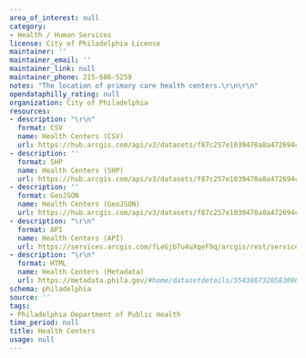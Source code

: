 ```yaml
---
area_of_interest: null
category:
- Health / Human Services
license: City of Philadelphia License
maintainer: ''
maintainer_email: ''
maintainer_link: null
maintainer_phone: 215-686-5259
notes: "The location of primary care health centers.\r\n\r\n"
opendataphilly_rating: null
organization: City of Philadelphia
resources:
- description: "\r\n"
  format: CSV
  name: Health Centers (CSV)
  url: https://hub.arcgis.com/api/v3/datasets/f87c257e1039470a8a472694c2cd2e4f_0/downloads/data?format=csv&spatialRefId=2272&where=1%3D1
- description: ''
  format: SHP
  name: Health Centers (SHP)
  url: https://hub.arcgis.com/api/v3/datasets/f87c257e1039470a8a472694c2cd2e4f_0/downloads/data?format=shp&spatialRefId=2272&where=1%3D1
- description: ''
  format: GeoJSON
  name: Health Centers (GeoJSON)
  url: https://hub.arcgis.com/api/v3/datasets/f87c257e1039470a8a472694c2cd2e4f_0/downloads/data?format=geojson&spatialRefId=4326&where=1%3D1
- description: "\r\n"
  format: API
  name: Health Centers (API)
  url: https://services.arcgis.com/fLeGjb7u4uXqeF9q/arcgis/rest/services/Health_Centers/FeatureServer/0/query?outFields=*&where=1%3D1
- description: "\r\n"
  format: HTML
  name: Health Centers (Metadata)
  url: https://metadata.phila.gov/#home/datasetdetails/5543867320583086178c4f36/representationdetails/55438ac19b989a05172d0d6c/
schema: philadelphia
source: ''
tags:
- Philadelphia Department of Public Health
time_period: null
title: Health Centers
usage: null
---
```

